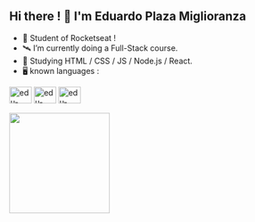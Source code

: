 ## Hi there ! 👋 I'm Eduardo Plaza Miglioranza

- 🚀 Student of Rocketseat !
- 🛰️ I’m currently doing a Full-Stack course.
- 🔭 Studying HTML / CSS / JS / Node.js / React.
- 🖥️ known languages :
<div>
  <img align="center" alt="edu-HTML" height="30" width="40" src="https://cdn.jsdelivr.net/gh/devicons/devicon@latest/icons/html5/html5-original.svg" />
  <img align="center" alt="edu-CSS" height="30" width="40" src="https://cdn.jsdelivr.net/gh/devicons/devicon@latest/icons/css3/css3-original.svg" " />
  <img align="center" alt="edu-CSS" height="30" width="40" src="https://cdn.jsdelivr.net/gh/devicons/devicon@latest/icons/python/python-original.svg" />
</div>
<br>

<div>
  <img height="180em" src="https://github-readme-stats.vercel.app/api/top-langs/?username=EduMiglioranza&layout=compact&langs_count=16&theme=dark"/>
</div>


